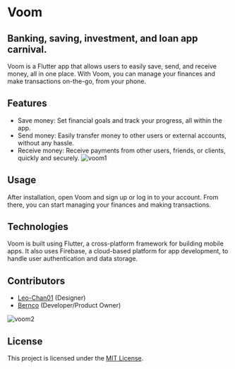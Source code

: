 # Voom

## Banking, saving, investment, and loan app carnival.

Voom is a Flutter app that allows users to easily save, send, and receive money, all in one place. With Voom, you can manage your finances and make transactions on-the-go, from your phone.

## Features

- Save money: Set financial goals and track your progress, all within the app.
- Send money: Easily transfer money to other users or external accounts, without any hassle.
- Receive money: Receive payments from other users, friends, or clients, quickly and securely.
![voom1](https://user-images.githubusercontent.com/34935967/234977720-823340d6-a857-49a8-b547-40741b865e3f.png)

## Usage

After installation, open Voom and sign up or log in to your account. From there, you can start managing your finances and making transactions.

## Technologies

Voom is built using Flutter, a cross-platform framework for building mobile apps. It also uses Firebase, a cloud-based platform for app development, to handle user authentication and data storage.

## Contributors

- [Leo-Chan01](https://github.com/Leo-Chan01) (Designer)
- [Bernco](https://github.com/bernco) (Developer/Product Owner)

![voom2](https://user-images.githubusercontent.com/34935967/234977775-0178f813-4b95-4126-b536-f9e733f54c71.png)


## License

This project is licensed under the [MIT License](https://opensource.org/licenses/MIT).
